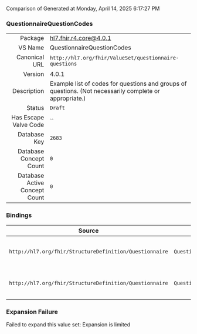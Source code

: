 Comparison of 
Generated at Monday, April 14, 2025 6:17:27 PM

### QuestionnaireQuestionCodes

|      |     |
| ---: | --- |
| Package | hl7.fhir.r4.core@4.0.1 |
| VS Name | QuestionnaireQuestionCodes |
| Canonical URL | `http://hl7.org/fhir/ValueSet/questionnaire-questions` |
| Version | 4.0.1 |
| Description | Example list of codes for questions and groups of questions. (Not necessarily complete or appropriate.) |
| Status | `Draft` |
| Has Escape Valve Code | `` |
| Database Key | `2683` |
| Database Concept Count | `0` |
| Database Active Concept Count | `0` |
### Bindings

| Source | Element | Binding | Strength | Element Short |
| ------ | ------- | ------- | -------- | ------------- |
| `http://hl7.org/fhir/StructureDefinition/Questionnaire` | `Questionnaire.code` | `http://hl7.org/fhir/ValueSet/questionnaire-questions` | `Example` | Concept that represents the overall questionnaire |
| `http://hl7.org/fhir/StructureDefinition/Questionnaire` | `Questionnaire.item.code` | `http://hl7.org/fhir/ValueSet/questionnaire-questions` | `Example` | Corresponding concept for this item in a terminology |

### Expansion Failure

Failed to expand this value set: Expansion is limited
